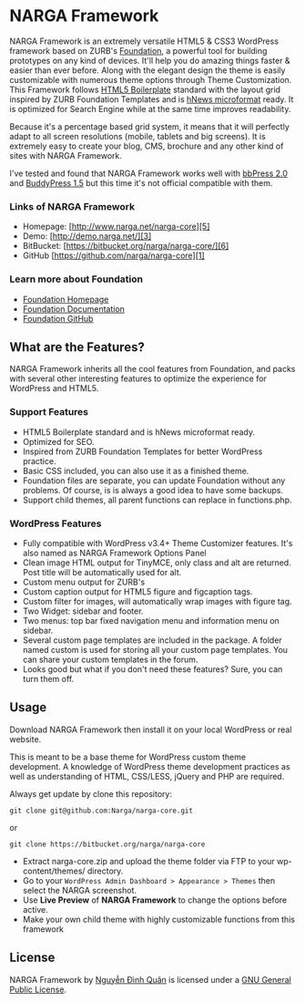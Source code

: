 # NARGA Framework

NARGA Framework is an extremely versatile HTML5 & CSS3 WordPress framework based on ZURB's [Foundation](http://foundation.zurb.com), a powerful tool for building prototypes on any kind of devices. It'll help you do amazing things faster & easier than ever before. Along with the elegant design the theme is easily customizable with numerous theme options through Theme Customization. This Framework follows [HTML5 Boilerplate](http://html5boilerplate.com) standard with the layout grid inspired by ZURB Foundation Templates and is [hNews microformat](https://www.readability.com/publishers/guidelines) ready. It is optimized for Search Engine while at the same time improves readability.

Because it's a percentage based grid system, it means that it will perfectly adapt to all screen resolutions (mobile, tablets and big screens). It is extremely easy to create your blog, CMS, brochure and any other kind of sites with NARGA Framework.

I've tested and found that NARGA Framework works well with [bbPress 2.0](http://bbpress.org/) and [BuddyPress 1.5](http://buddypress.org/) but this time it's not official compatible with them.

### Links of NARGA Framework
* Homepage:         [http://www.narga.net/narga-core][5]
* Demo:             [http://demo.narga.net/][3]
* BitBucket:        [https://bitbucket.org/narga/narga-core/][6]
* GitHub            [https://github.com/narga/narga-core][1]

### Learn more about Foundation
* [Foundation Homepage](http://foundation.zurb.com)
* [Foundation Documentation](http://foundation.zurb.com/docs)
* [Foundation GitHub](https://github.com/zurb/foundation)

## What are the Features?

NARGA Framework inherits all the cool features from Foundation, and packs with several other interesting features to optimize the experience for WordPress and HTML5. 

### Support Features
* HTML5 Boilerplate standard and is hNews microformat ready.
* Optimized for SEO.
* Inspired from ZURB Foundation Templates for better WordPress practice.
* Basic CSS included, you can also use it as a finished theme.
* Foundation files are separate, you can update Foundation without any problems. Of course, is is always a good idea to have some backups.
* Support child themes, all parent functions can replace in functions.php.

### WordPress Features
* Fully compatible with WordPress v3.4+ Theme Customizer features. It's also named as NARGA Framework Options Panel
* Clean image HTML output for TinyMCE, only class and alt are returned. Post title will be automatically used for alt.
* Custom menu output for ZURB's
* Custom caption output for HTML5 figure and figcaption tags.
* Custom filter for images, will automatically wrap images with figure tag.
* Two Widget: sidebar and footer.
* Two menus: top bar fixed navigation menu and information menu on sidebar.
* Several custom page templates are included in the package. A folder named custom is used for storing all your custom page templates. You can share your custom templates in the forum.
* Looks good but what if you don't need these features? Sure, you can turn them off.

## Usage

Download NARGA Framework then install it on your local WordPress or real website.

This is meant to be a base theme for WordPress custom theme development. A knowledge of WordPress theme development practices as well as understanding of HTML, CSS/LESS, jQuery and PHP are required.

Always get update by clone this repository:

`git clone git@github.com:Narga/narga-core.git`

or

`git clone https://bitbucket.org/narga/narga-core`

* Extract narga-core.zip and upload the theme folder via FTP to your wp-content/themes/ directory.
* Go to your `WordPress Admin Dashboard > Appearance > Themes` then select the NARGA screenshot.
* Use **Live Preview** of **NARGA Framework** to change the options before active.
* Make your own child theme with highly customizable functions from this framework

## License

NARGA Framework by [Nguyễn Đình Quân][2] is licensed under a [GNU General Public License][4].

 [1]: https://github.com/narga/narga-core
 [2]: http://www.narga.net/
 [3]: http://demo.narga.net/
 [4]: http://www.gnu.org/licenses/gpl-2.0.html
 [5]: http://www.narga.net/narga-core/
 [6]: https://bitbucket.org/narga/narga-core
